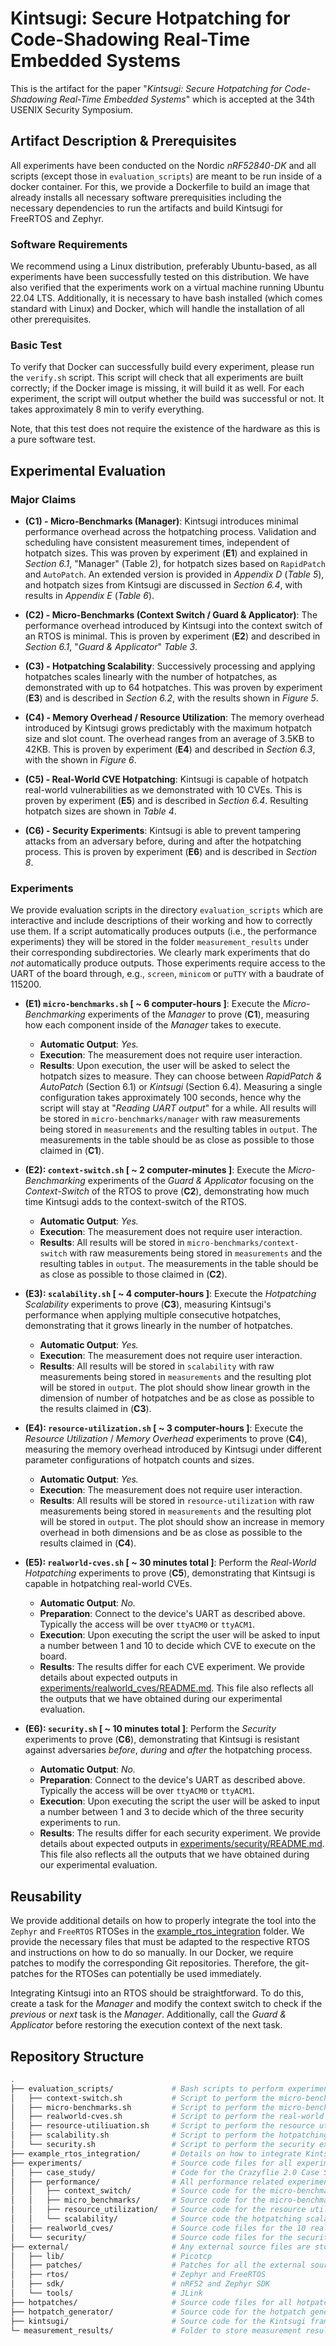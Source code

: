 # Kintsugi: Secure Hotpatching for Code-Shadowing Real-Time Embedded Systems

This is the artifact for the paper "*Kintsugi: Secure Hotpatching for Code-Shadowing Real-Time Embedded Systems*" which is accepted at the 34th USENIX Security Symposium.


## Artifact Description & Prerequisites

All experiments have been conducted on the Nordic *nRF52840-DK* and all scripts (except those in `evaluation_scripts`) are meant to be run inside of a docker container.
For this, we provide a Dockerfile to build an image that already installs all necessary software prerequisities including the necessary dependencies to run the artifacts and build Kintsugi for FreeRTOS and Zephyr.


### Software Requirements
We recommend using a Linux distribution, preferably Ubuntu-based, as all experiments have been successfully tested on this distribution. We have also verified that the experiments work on a virtual machine running Ubuntu 22.04 LTS. Additionally, it is necessary to have bash installed (which comes standard with Linux) and Docker, which will handle the installation of all other prerequisites.


### Basic Test
To verify that Docker can successfully build every experiment, please run the `verify.sh` script. This script will check that all experiments are built correctly; if the Docker image is missing, it will build it as well. For each experiment, the script will output whether the build was successful or not. It takes approximately 8 min to verify everything.

Note, that this test does not require the existence of the hardware as this is a pure software test.

## Experimental Evaluation

### Major Claims

- **(C1) - Micro-Benchmarks (Manager)**: Kintsugi introduces minimal performance overhead across the hotpatching process. Validation and scheduling have consistent measurement times, independent of hotpatch sizes. This was proven by experiment (**E1**) and explained in *Section 6.1*, "Manager" (Table 2), for hotpatch sizes based on `RapidPatch` and `AutoPatch`. An extended version is provided in *Appendix D* (*Table 5*), and hotpatch sizes from Kintsugi are discussed in *Section 6.4*, with results in *Appendix E* (*Table 6*).

- **(C2) - Micro-Benchmarks (Context Switch / Guard & Applicator)**: The performance overhead introduced by Kintsugi into the context switch of an RTOS is minimal. This is proven by experiment (**E2**) and described in *Section 6.1*, "*Guard & Applicator*" *Table 3*.

- **(C3) - Hotpatching Scalability**: Successively processing and applying hotpatches scales linearly with the number of hotpatches, as demonstrated with up to 64 hotpatches. This was proven by experiment (**E3**) and is described in *Section 6.2*, with the results shown in *Figure 5*.

- **(C4) - Memory Overhead / Resource Utilization**: The memory overhead introduced by Kintsugi grows predictably with the maximum hotpatch size and slot count. The overhead ranges from an average of 3.5KB to 42KB. This is proven by experiment (**E4**) and described in *Section 6.3*, with the shown in *Figure 6*.

- **(C5) - Real-World CVE Hotpatching**: Kintsugi is capable of hotpatch real-world vulnerabilities as we demonstrated with 10 CVEs. This is proven by experiment (**E5**) and is described in *Section 6.4*. Resulting hotpatch sizes are shown in *Table 4*.

- **(C6) - Security Experiments**: Kintsugi is able to prevent tampering attacks from an adversary before, during and after the hotpatching process. This is proven by experiment (**E6**) and is described in *Section 8*.


### Experiments

We provide evaluation scripts in the directory `evaluation_scripts` which are interactive and include descriptions of their working and how to correctly use them. If a script automatically produces outputs (i.e., the performance experiments) they will be stored in the folder `measurement_results` under their corresponding subdirectories. We clearly mark experiments that do *not* automatically produce outputs. Those experiments require access to the UART of the board through, e.g., `screen`, `minicom` or `puTTY` with a baudrate of 115200.

- **(E1) `micro-benchmarks.sh` [ ~ 6 computer-hours ]**: Execute the *Micro-Benchmarking* experiments of the *Manager* to prove (**C1**), measuring how each component inside of the *Manager* takes to execute.
    - **Automatic Output**: *Yes.*
    - **Execution**: The measurement does not require user interaction.
    - **Results**: Upon execution, the user will be asked to select the hotpatch sizes to measure. They can choose between *RapidPatch & AutoPatch* (Section 6.1) or *Kintsugi* (Section 6.4). Measuring a single configuration takes approximately 100 seconds, hence why the script will stay at "*Reading UART output*" for a while. All results will be stored in `micro-benchmarks/manager` with raw measurements being stored in `measurements` and the resulting tables in `output`. The measurements in the table should be as close as possible to those claimed in (**C1**).

- **(E2): `context-switch.sh` [ ~ 2 computer-minutes ]**: Execute the *Micro-Benchmarking* experiments of the *Guard & Applicator* focusing on the *Context-Switch* of the RTOS to prove (**C2**), demonstrating how much time Kintsugi adds to the context-switch of the RTOS.
    - **Automatic Output**: *Yes.*
    - **Execution**: The measurement does not require user interaction.
    - **Results**: All results will be stored in `micro-benchmarks/context-switch` with raw measurements being stored in `measurements` and the resulting tables in `output`. The measurements in the table should be as close as possible to those claimed in (**C2**).

- **(E3): `scalability.sh` [ ~ 4 computer-hours ]**: Execute the *Hotpatching Scalability* experiments to prove (**C3**), measuring Kintsugi's performance when applying multiple consecutive hotpatches, demonstrating that it grows linearly in the number of hotpatches.
    - **Automatic Output**: *Yes.*
    - **Execution**: The measurement does not require user interaction.
    - **Results**: All results will be stored in `scalability` with raw measurements being stored in `measurements` and the resulting plot will be stored in `output`. The plot should show linear growth in the dimension of number of hotpatches and be as close as possible to the results claimed in (**C3**).

- **(E4): `resource-utilization.sh` [ ~ 3 computer-hours ]**: Execute the *Resource Utilization* / *Memory Overhead* experiments to prove (**C4**), measuring the memory overhead introduced by Kintsugi under different parameter configurations of hotpatch counts and sizes.
    - **Automatic Output**: *Yes.*
    - **Execution**: The measurement does not require user interaction.
    - **Results**: All results will be stored in `resource-utilization` with raw measurements being stored in `measurements` and the resulting plot will be stored in `output`. The plot should show an increase in memory overhead in both dimensions and be as close as possible to the results claimed in (**C4**).

- **(E5): `realworld-cves.sh` [ ~ 30 minutes total ]**: Perform the *Real-World Hotpatching* experiments to prove (**C5**), demonstrating that Kintsugi is capable in hotpatching real-world CVEs.
    - **Automatic Output**: *No.*
    - **Preparation**: Connect to the device's UART as described above. Typically the access will be over `ttyACM0` or `ttyACM1`.
    - **Execution**: Upon executing the script the user will be asked to input a number between 1 and 10 to decide which CVE to execute on the board.
    - **Results**: The results differ for each CVE experiment. We provide details about expected outputs in [experiments/realworld_cves/README.md](./experiments/realworld_cves/README.md). This file also reflects all the outputs that we have obtained during our experimental evaluation.

- **(E6): `security.sh` [ ~ 10 minutes total ]**: Perform the *Security* experiments to prove (**C6**), demonstrating that Kintsugi is resistant against adversaries *before*, *during* and *after* the hotpatching process.
    - **Automatic Output**: *No.*
    - **Preparation**: Connect to the device's UART as described above. Typically the access will be over `ttyACM0` or `ttyACM1`.
    - **Execution**: Upon executing the script the user will be asked to input a number between 1 and 3 to decide which of the three security experiments to run.
    - **Results**: The results differ for each security experiment. We provide details about expected outputs in [experiments/security/README.md](./experiments/security/README.md). This file also reflects all the outputs that we have obtained during our experimental evaluation.


## Reusability

We provide additional details on how to properly integrate the tool into the `Zephyr` and `FreeRTOS` RTOSes in the [example_rtos_integration](./example_rtos_integration) folder. We provide the necessary files that must be adapted to the respective RTOS and instructions on how to do so manually. In our Docker, we require patches to modify the corresponding Git repositories. Therefore, the git-patches for the RTOSes can potentially be used immediately.

Integrating Kintsugi into an RTOS should be straightforward. To do this, create a task for the *Manager* and modify the context switch to check if the *previous* or *next* task is the *Manager*. Additionally, call the *Guard & Applicator* before restoring the execution context of the next task.

## Repository Structure

```bash
.
├── evaluation_scripts/             # Bash scripts to perform experiments (all executed from _outside_ the docker)
│   ├── context-switch.sh           # Script to perform the micro-benchmark measurements for the Guard & Applicator (Context Switch)
│   ├── micro-benchmarks.sh         # Script to perform the micro-benchmark measurements for the Manager
│   ├── realworld-cves.sh           # Script to perform the real-world CVE experiments
│   ├── resource-utiliuation.sh     # Script to perform the resource utilization / memory overhead experiments
│   ├── scalability.sh              # Script to perform the hotpatching scalability experiments
│   └── security.sh                 # Script to perform the security experiments (before, during, after hotpatching)
├── example_rtos_integration/       # Details on how to integrate Kintsugi into FreeRTOS and Zephyr
├── experiments/                    # Source code files for all experiments (also contains the measurement results for the paper)
│   ├── case_study/                 # Code for the Crazyflie 2.0 Case Study
│   ├── performance/                # All performance related experimenets
│   │   ├── context_switch/         # Source code for the micro-benchmark measurements for the Guard & Applicator
│   │   ├── micro_benchmarks/       # Source code for the micro-benchmark measurements for the Manager
│   │   ├── resource_utilization/   # Source code for the resource utilization / memory overhead experiments
│   │   └── scalability/            # Source code the hotpatching scalability experiments
│   ├── realworld_cves/             # Source code files for the 10 real-world CVEs
│   └── security/                   # Source code files for the security experiments (before, during, after hotpatching)
├── external/                       # Any external source files are stored here (RTOS, Libs, SDK, etc.)
│   ├── lib/                        # Picotcp
│   ├── patches/                    # Patches for all the external sources
│   ├── rtos/                       # Zephyr and FreeRTOS
│   ├── sdk/                        # nRF52 and Zephyr SDK
│   └── tools/                      # JLink
├── hotpatches/                     # Source code files for all hotpatches regarding the real-world CVEs and case study
├── hotpatch_generator/             # Source code for the hotpatch generator to automatically generate hotpatches from source
├── kintsugi/                       # Source code for the Kintsugi framework
└─ measurement_results/             # Folder to store measurement results from the Docker image
```